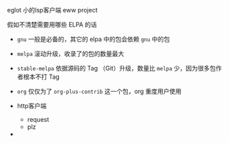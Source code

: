 eglot 小的lsp客户端
eww 
project

假如不清楚需要用哪些 ELPA 的话

-   `gnu` 一般是必备的，其它的 elpa 中的包会依赖 `gnu` 中的包
-   `melpa` 滚动升级，收录了的包的数量最大
-   `stable-melpa` 依据源码的 Tag （Git）升级，数量比 `melpa` 少，因为很多包作者根本不打 Tag
-   `org` 仅仅为了 `org-plus-contrib` 这一个包，org 重度用户使用

- http客户端
	- request
	- plz
- 